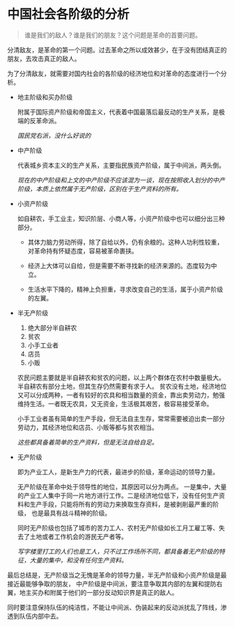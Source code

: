 # 中国社会各阶级的分析

> 谁是我们的敌人？谁是我们的朋友？这个问题是革命的首要问题。
>
分清敌友，是革命的第一个问题。过去革命之所以成效甚少，在于没有团结真正的朋友，去攻击真正的敌人。

为了分清敌友，就需要对国内社会的各阶级的经济地位和对革命的态度进行一个分析。
* 地主阶级和买办阶级
  
    附属于国际资产阶级和帝国主义，代表着中国最落后最反动的生产关系，是极端的反革命派。

    *国民党右派，没什么好说的*

* 中产阶级

    代表城乡资本主义的生产关系，主要指民族资产阶级，属于中间派，两头倒。

    *现在的中产阶级和上文的中产阶级不应该混为一谈，现在按照收入划分的中产阶级，本质上依然属于无产阶级，区别在于生产资料的所有。*

* 小资产阶级

    如自耕农，手工业主，知识阶层、小商人等，小资产阶级中也可以细分出三种部分。

    * 其体力脑力劳动所得，除了自给以外，仍有余粮的。这种人功利性较重，对革命持有怀疑态度，容易被革命裹挟。

    * 经济上大体可以自给，但是需要不断寻找新的经济来源的。态度较为中立。
    
    * 生活水平下降的，精神上负担重，寻求改变自己的生活，属于小资产阶级的左翼。

* 半无产阶级

    1. 绝大部分半自耕农
    2. 贫农
    3. 小手工业者
    4. 店员
    5. 小贩
    
    农民问题主要就是半自耕农和贫农的问题，以上两个群体在农村中数量极大。半自耕农有部分土地，但其生存仍然需要有求于人。
贫农没有土地，经济地位又可以分成两种，一者有较好的农具和相当数量的资金，靠出卖劳动力，勉强维持生活。一者既无农具，又无资金，生活极其艰苦，极容易接受革命。

    小手工业者虽有简单的生产手段，但无法自主生存，常常需要被迫出卖一部分劳动力，其经济地位和店员、小贩等都与贫农相当。

    *这些都具备着简单的生产资料，但是无法自给自足。*
  
* 无产阶级

    即为产业工人，是新生产力的代表，最进步的阶级，革命运动的领导力量。

    无产阶级在革命中处于领导性的地位，其原因可以分为两点。
    一是集中，大量的产业工人集中于同一片地方进行工作。二是经济地位低下，没有任何生产资料和生产手段，只能将所有的劳动力来换取生存资料，是被剥削最严重的阶级，
    也是最具有战斗精神的阶级。

    同时无产阶级也包括了城市的苦力工人、农村无产阶级如长工月工雇工等、失去了土地或者工作机会的游民无产者等。

    *写字楼里打工的人们也是工人，只不过工作场所不同，都具备着无产阶级的特征，大量的集中，和没有任何生产资料。*

最后总结是，无产阶级当之无愧是革命的领导力量，半无产阶级和小资产阶级是最接近最能够争取的朋友，
中产阶级是中间派，要注意争取其内部的左翼和提防右翼，地主买办和附属于他们的一部分反动知识界是真正的敌人。

同时要注意保持队伍的纯洁性，不能让中间派、伪装起来的反动派扰乱了阵线，渗透到队伍内部中去。
